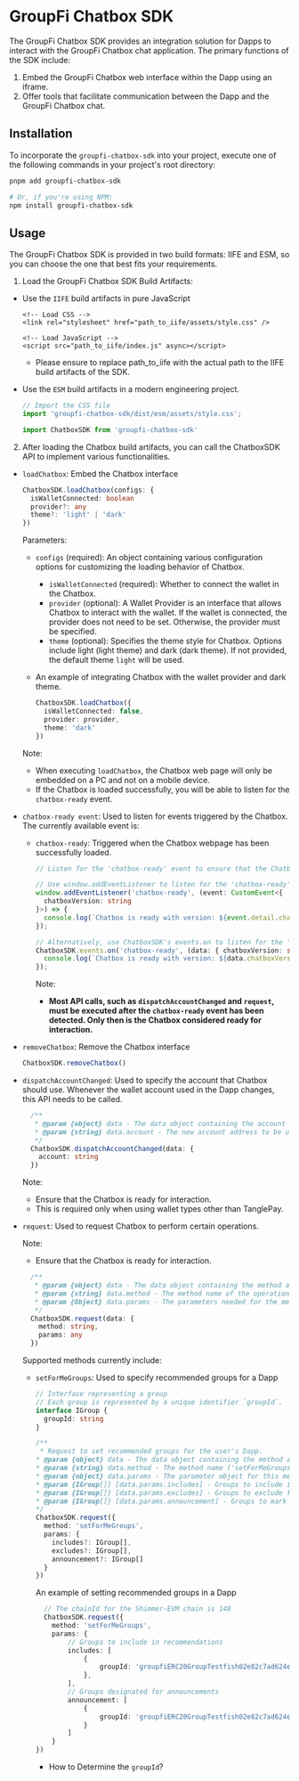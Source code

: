 # GroupFi Chatbox SDK

The GroupFi Chatbox SDK provides an integration solution for Dapps to interact with the GroupFi Chatbox chat application. The primary functions of the SDK include:

1. Embed the GroupFi Chatbox web interface within the Dapp using an iframe.
2. Offer tools that facilitate communication between the Dapp and the GroupFi Chatbox chat.

## Installation
To incorporate the `groupfi-chatbox-sdk` into your project, execute one of the following commands in your project's root directory:


```sh
pnpm add groupfi-chatbox-sdk

# Or, if you're using NPM:
npm install groupfi-chatbox-sdk
```

## Usage
The GroupFi Chatbox SDK is provided in two build formats: IIFE and ESM, so you can choose the one that best fits your requirements.

1. Load the GroupFi Chatbox SDK Build Artifacts:

  * Use the `IIFE` build artifacts in pure JavaScript

      ```
      <!-- Load CSS -->
      <link rel="stylesheet" href="path_to_iife/assets/style.css" />

      <!-- Load JavaScript -->
      <script src="path_to_iife/index.js" async></script>
      ```

    * Please ensure to replace path_to_iife with the actual path to the IIFE build artifacts of the SDK.

  * Use the `ESM` build artifacts in a modern engineering project.

    ```typescript
    // Import the CSS file
    import 'groupfi-chatbox-sdk/dist/esm/assets/style.css';

    import ChatboxSDK from 'groupfi-chatbox-sdk'
    ```

2. After loading the Chatbox build artifacts, you can call the ChatboxSDK API to implement various functionalities.

  * `loadChatbox`: Embed the Chatbox interface

    ```typescript
    ChatboxSDK.loadChatbox(configs: {
      isWalletConnected: boolean
      provider?: any
      theme?: 'light' | 'dark'
    })
    ```
    Parameters:
    * `configs` (required): An object containing various configuration options for customizing the loading behavior of Chatbox.
      * `isWalletConnected` (required): Whether to connect the wallet in the Chatbox.
      * `provider` (optional): A Wallet Provider is an interface that allows Chatbox to interact with the wallet. If the wallet is connected, the provider does not need to be set. Otherwise, the provider must be specified.
      * `theme` (optional): Specifies the theme style for Chatbox. Options include light (light theme) and dark (dark theme). If not provided, the default theme `light` will be used.

    * An example of integrating Chatbox with the wallet provider and dark theme.

      ```typescript
      ChatboxSDK.loadChatbox({
        isWalletConnected: false,
        provider: provider,
        theme: 'dark'
      })
      ```

    Note:
    * When executing `loadChatbox`, the Chatbox web page will only be embedded on a PC and not on a mobile device.
    * If the Chatbox is loaded successfully, you will be able to listen for the `chatbox-ready` event.
  
  * `chatbox-ready event`: Used to listen for events triggered by the Chatbox.
    The currently available event is:
    * `chatbox-ready`: Triggered when the Chatbox webpage has been successfully loaded. 

      ```typescript
      // Listen for the 'chatbox-ready' event to ensure that the Chatbox is ready for interaction.
      
      // Use window.addEventListener to listen for the 'chatbox-ready' event
      window.addEventListener('chatbox-ready', (event: CustomEvent<{
        chatboxVersion: string
      }>) => {
        console.log(`Chatbox is ready with version: ${event.detail.chatboxVersion}`);
      });

      // Alternatively, use ChatboxSDK's events.on to listen for the 'chatbox-ready' event
      ChatboxSDK.events.on('chatbox-ready', (data: { chatboxVersion: string }) => {
        console.log(`Chatbox is ready with version: ${data.chatboxVersion}`);
      });
      
      ```

      Note: 
      * **Most API calls, such as `dispatchAccountChanged` and `request`, must be executed after the `chatbox-ready` event has been detected. Only then is the Chatbox considered ready for interaction.**

  * `removeChatbox`: Remove the Chatbox interface
    ```typescript
    ChatboxSDK.removeChatbox()
    ```
    
  * `dispatchAccountChanged`: Used to specify the account that Chatbox should use. Whenever the wallet account used in the Dapp changes, this API needs to be called. 

    ```typescript
      /**
       * @param {object} data - The data object containing the account information.
       * @param {string} data.account - The new account address to be used by Chatbox.
       */
      ChatboxSDK.dispatchAccountChanged(data: {
        account: string
      })
    ```

    Note:
    * Ensure that the Chatbox is ready for interaction.
    * This is required only when using wallet types other than TanglePay.

  * `request`: Used to request Chatbox to perform certain operations. 

    Note:
    * Ensure that the Chatbox is ready for interaction.
  
  
    ```typescript
      /**
       * @param {object} data - The data object containing the method and parameters for the request.
       * @param {string} data.method - The method name of the operation to be performed by Chatbox.
       * @param {Object} data.params - The parameters needed for the method.
       */
      ChatboxSDK.request(data: {
        method: string,
        params: any
      })
    ```

    Supported methods currently include:
      * `setForMeGroups`: Used to specify recommended groups for a Dapp

        ```typescript
        // Interface representing a group
        // Each group is represented by a unique identifier `groupId`.
        interface IGroup {
          groupId: string
        }

        /**
         * Request to set recommended groups for the user's Dapp.
        * @param {object} data - The data object containing the method and parameters for the request.
        * @param {string} data.method - The method name ('setForMeGroups').
        * @param {object} data.params - The parameter object for this method.
        * @param {IGroup[]} [data.params.includes] - Groups to include in recommendations.
        * @param {IGroup[]} [data.params.excludes] - Groups to exclude from all groups.
        * @param {IGroup[]} [data.params.announcement] - Groups to mark as announcement groups. The announcement group has a special style.
        */
        ChatboxSDK.request({
          method: 'setForMeGroups',
          params: {
            includes?: IGroup[],
            excludes?: IGroup[],
            announcement?: IGroup[]
          }
        })
        ```

        An example of setting recommended groups in a Dapp

        ```typescript
          // The chainId for the Shimmer-EVM chain is 148
          ChatboxSDK.request({
            method: 'setForMeGroups',
            params: {
                // Groups to include in recommendations
                includes: [
                    {
                        groupId: 'groupfiERC20GroupTestfish02e82c7ad624e3cf9fd5506ac4ff9a5a10bfd642838457858a5f1d5864c8e4ac'
                    },
                ],
                // Groups designated for announcements
                announcement: [
                    {
                        groupId: 'groupfiERC20GroupTestfish02e82c7ad624e3cf9fd5506ac4ff9a5a10bfd642838457858a5f1d5864c8e4ac'
                    }
                ]
            }
        })
        ```

        * How to Determine the `groupId`?

